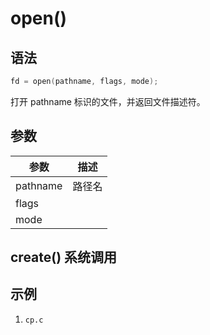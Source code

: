 # open()

## 语法

```c
fd = open(pathname, flags, mode);
```

打开 pathname 标识的文件，并返回文件描述符。

## 参数

| 参数     | 描述   |
| -------- | ------ |
| pathname | 路径名 |
| flags    |        |
| mode     |        |

## create() 系统调用

## 示例

1. `cp.c`

```c

```